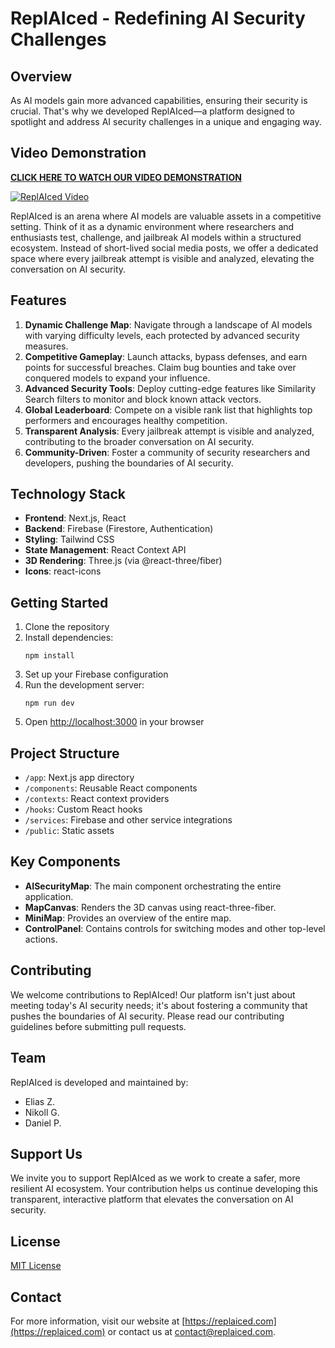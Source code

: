# ReplAIced - Redefining AI Security Challenges

## Overview

As AI models gain more advanced capabilities, ensuring their security is crucial. That's why we developed ReplAIced—a platform designed to spotlight and address AI security challenges in a unique and engaging way.

## **Video Demonstration**

**[CLICK HERE TO WATCH OUR VIDEO DEMONSTRATION](https://www.youtube.com/watch?v=WzcMI8IDHcc)**

[![ReplAIced Video](https://img.youtube.com/vi/WzcMI8IDHcc/0.jpg)](https://www.youtube.com/watch?v=WzcMI8IDHcc)

ReplAIced is an arena where AI models are valuable assets in a competitive setting. Think of it as a dynamic environment where researchers and enthusiasts test, challenge, and jailbreak AI models within a structured ecosystem. Instead of short-lived social media posts, we offer a dedicated space where every jailbreak attempt is visible and analyzed, elevating the conversation on AI security.

## Features

1. **Dynamic Challenge Map**: Navigate through a landscape of AI models with varying difficulty levels, each protected by advanced security measures.
2. **Competitive Gameplay**: Launch attacks, bypass defenses, and earn points for successful breaches. Claim bug bounties and take over conquered models to expand your influence.
3. **Advanced Security Tools**: Deploy cutting-edge features like Similarity Search filters to monitor and block known attack vectors.
4. **Global Leaderboard**: Compete on a visible rank list that highlights top performers and encourages healthy competition.
5. **Transparent Analysis**: Every jailbreak attempt is visible and analyzed, contributing to the broader conversation on AI security.
6. **Community-Driven**: Foster a community of security researchers and developers, pushing the boundaries of AI security.

## Technology Stack

- **Frontend**: Next.js, React
- **Backend**: Firebase (Firestore, Authentication)
- **Styling**: Tailwind CSS
- **State Management**: React Context API
- **3D Rendering**: Three.js (via @react-three/fiber)
- **Icons**: react-icons

## Getting Started

1. Clone the repository
2. Install dependencies:
   ```
   npm install
   ```
3. Set up your Firebase configuration
4. Run the development server:
   ```
   npm run dev
   ```
5. Open [http://localhost:3000](http://localhost:3000) in your browser

## Project Structure

- `/app`: Next.js app directory
- `/components`: Reusable React components
- `/contexts`: React context providers
- `/hooks`: Custom React hooks
- `/services`: Firebase and other service integrations
- `/public`: Static assets

## Key Components

- **AISecurityMap**: The main component orchestrating the entire application.
- **MapCanvas**: Renders the 3D canvas using react-three-fiber.
- **MiniMap**: Provides an overview of the entire map.
- **ControlPanel**: Contains controls for switching modes and other top-level actions.

## Contributing

We welcome contributions to ReplAIced! Our platform isn't just about meeting today's AI security needs; it's about fostering a community that pushes the boundaries of AI security. Please read our contributing guidelines before submitting pull requests.

## Team

ReplAIced is developed and maintained by:

- Elias Z.
- Nikoll G.
- Daniel P.

## Support Us

We invite you to support ReplAIced as we work to create a safer, more resilient AI ecosystem. Your contribution helps us continue developing this transparent, interactive platform that elevates the conversation on AI security.

## License

[MIT License](LICENSE)

## Contact

For more information, visit our website at [https://replaiced.com](https://replaiced.com) or contact us at [contact@replaiced.com](mailto:contact@replaiced.com).
